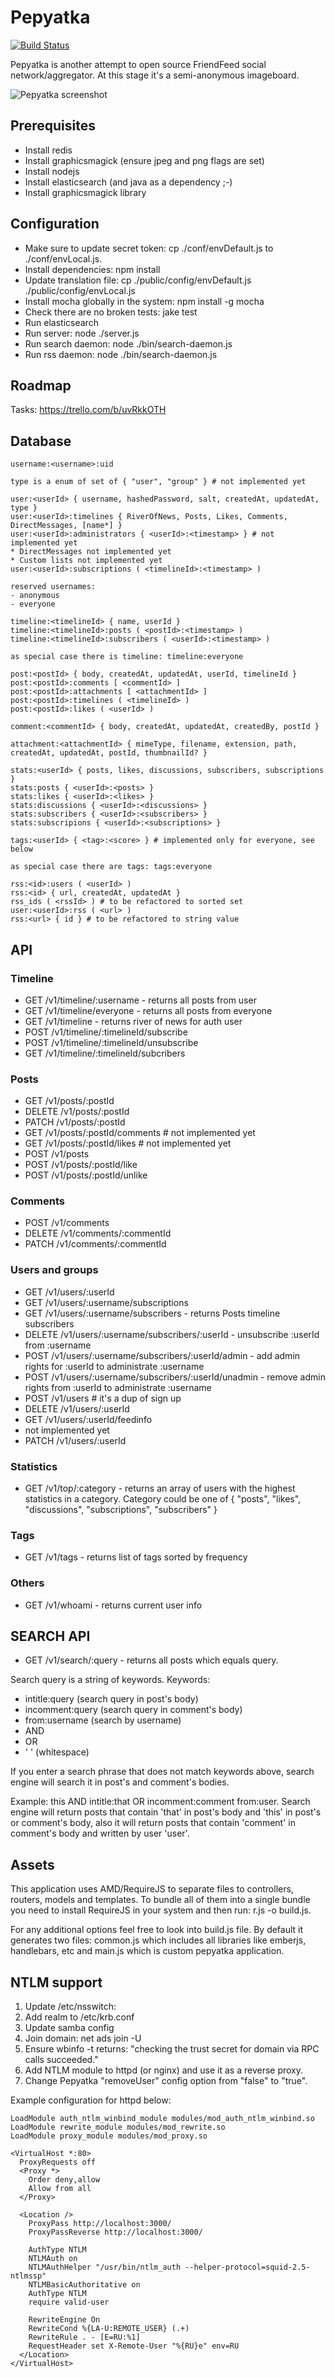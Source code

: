 Pepyatka
========

[![Build Status](https://api.travis-ci.org/epicmonkey/pepyatka.png)](https://api.travis-ci.org/epicmonkey/pepyatka.png)

Pepyatka is another attempt to open source FriendFeed social
network/aggregator. At this stage it's a semi-anonymous imageboard.

![Pepyatka screenshot](http://pepyatka.com/img/2013-08-18_Pepyatka.png)

Prerequisites
-------------

- Install redis
- Install graphicsmagick (ensure jpeg and png flags are set)
- Install nodejs
- Install elasticsearch (and java as a dependency ;-)
- Install graphicsmagick library

Configuration
-------------

- Make sure to update secret token: cp ./conf/envDefault.js to
  ./conf/envLocal.js.
- Install dependencies: npm install
- Update translation file: cp ./public/config/envDefault.js
  ./public/config/envLocal.js
- Install mocha globally in the system: npm install -g mocha
- Check there are no broken tests: jake test
- Run elasticsearch
- Run server: node ./server.js
- Run search daemon: node ./bin/search-daemon.js
- Run rss daemon: node ./bin/search-daemon.js

Roadmap
-------

Tasks: https://trello.com/b/uvRkkOTH

Database
--------

```
username:<username>:uid

type is a enum of set of { "user", "group" } # not implemented yet

user:<userId> { username, hashedPassword, salt, createdAt, updatedAt, type }
user:<userId>:timelines { RiverOfNews, Posts, Likes, Comments, DirectMessages, [name*] }
user:<userId>:administrators { <userId>:<timestamp> } # not implemented yet
* DirectMessages not implemented yet
* Custom lists not implemented yet
user:<userId>:subscriptions ( <timelineId>:<timestamp> )

reserved usernames:
- anonymous
- everyone

timeline:<timelineId> { name, userId }
timeline:<timelineId>:posts ( <postId>:<timestamp> )
timeline:<timelineId>:subscribers ( <userId>:<timestamp> )

as special case there is timeline: timeline:everyone

post:<postId> { body, createdAt, updatedAt, userId, timelineId }
post:<postId>:comments [ <commentId> ]
post:<postId>:attachments [ <attachmentId> ]
post:<postId>:timelines ( <timelineId> )
post:<postId>:likes ( <userId> )

comment:<commentId> { body, createdAt, updatedAt, createdBy, postId }

attachment:<attachmentId> { mimeType, filename, extension, path, createdAt, updatedAt, postId, thumbnailId? }

stats:<userId> { posts, likes, discussions, subscribers, subscriptions }
stats:posts { <userId>:<posts> }
stats:likes { <userId>:<likes> }
stats:discussions { <userId>:<discussions> }
stats:subscribers { <userId>:<subscribers> }
stats:subscripions { <userId>:<subscriptions> }

tags:<userId> { <tag>:<score> } # implemented only for everyone, see below

as special case there are tags: tags:everyone

rss:<id>:users ( <userId> )
rss:<id> { url, createdAt, updatedAt }
rss_ids ( <rssId> ) # to be refactored to sorted set
user:<userId>:rss ( <url> )
rss:<url> { id } # to be refactored to string value

```

API
---

### Timeline
- GET /v1/timeline/:username - returns all posts from user <username>
- GET /v1/timeline/everyone - returns all posts from everyone
- GET /v1/timeline - returns river of news for auth user
- POST /v1/timeline/:timelineId/subscribe
- POST /v1/timeline/:timelineId/unsubscribe
- GET /v1/timeline/:timelineId/subcribers

### Posts
- GET /v1/posts/:postId
- DELETE /v1/posts/:postId
- PATCH /v1/posts/:postId
- GET /v1/posts/:postId/comments # not implemented yet
- GET /v1/posts/:postId/likes # not implemented yet
- POST /v1/posts
- POST /v1/posts/:postId/like
- POST /v1/posts/:postId/unlike

### Comments
- POST /v1/comments
- DELETE /v1/comments/:commentId
- PATCH /v1/comments/:commentId

### Users and groups
- GET /v1/users/:userId
- GET /v1/users/:username/subscriptions
- GET /v1/users/:username/subscribers - returns Posts timeline subscribers
- DELETE /v1/users/:username/subscribers/:userId - unsubscribe :userId from :username
- POST /v1/users/:username/subscribers/:userId/admin - add admin rights for :userId to administrate :username
- POST /v1/users/:username/subscribers/:userId/unadmin - remove admin rights from :userId to administrate :username
- POST /v1/users # it's a dup of sign up
- DELETE /v1/users/:userId
- GET /v1/users/:userId/feedinfo
- not implemented yet
- PATCH /v1/users/:userId

### Statistics
- GET /v1/top/:category - returns an array of users with the highest
  statistics in a category. Category could be one of { "posts",
  "likes", "discussions", "subscriptions", "subscribers" }

### Tags
- GET /v1/tags - returns list of tags sorted by frequency

### Others
- GET /v1/whoami - returns current user info

SEARCH API
----------

- GET /v1/search/:query - returns all posts which equals query.

Search query is a string of keywords.
Keywords:
- intitle:query (search query in post's body)
- incomment:query (search query in comment's body)
- from:username (search by username)
- AND
- OR
- ' ' (whitespace)

If you enter a search phrase that does not match keywords above,
search engine will search it in post's and comment's bodies.

Example: this AND intitle:that OR incomment:comment from:user. Search
engine will return posts that contain 'that' in post's body and 'this'
in post's or comment's body, also it will return posts that contain
'comment' in comment's body and written by user 'user'.

Assets
------

This application uses AMD/RequireJS to separate files to controllers,
routers, models and templates. To bundle all of them into a single
bundle you need to install RequireJS in your system and then run: r.js
-o build.js.

For any additional options feel free to look into build.js file. By
default it generates two files: common.js which includes all libraries
like emberjs, handlebars, etc and main.js which is custom pepyatka
application.

NTLM support
------------

1. Update /etc/nsswitch:
2. Add realm to /etc/krb.conf
3. Update samba config
4. Join domain: net ads join -U <admin>
5. Ensure wbinfo -t returns: "checking the trust secret for domain <domain> via RPC calls succeeded."
6. Add NTLM module to httpd (or nginx) and use it as a reverse proxy.
7. Change Pepyatka "removeUser" config option from "false" to "true".

Example configuration for httpd below:

```
LoadModule auth_ntlm_winbind_module modules/mod_auth_ntlm_winbind.so
LoadModule rewrite_module modules/mod_rewrite.so
LoadModule proxy_module modules/mod_proxy.so

<VirtualHost *:80>
  ProxyRequests off
  <Proxy *>
    Order deny,allow
    Allow from all
  </Proxy>

  <Location />
    ProxyPass http://localhost:3000/
    ProxyPassReverse http://localhost:3000/

    AuthType NTLM
    NTLMAuth on
    NTLMAuthHelper "/usr/bin/ntlm_auth --helper-protocol=squid-2.5-ntlmssp"
    NTLMBasicAuthoritative on
    AuthType NTLM
    require valid-user

    RewriteEngine On
    RewriteCond %{LA-U:REMOTE_USER} (.+)
    RewriteRule . - [E=RU:%1]
    RequestHeader set X-Remote-User "%{RU}e" env=RU
  </Location>
</VirtualHost>
```


